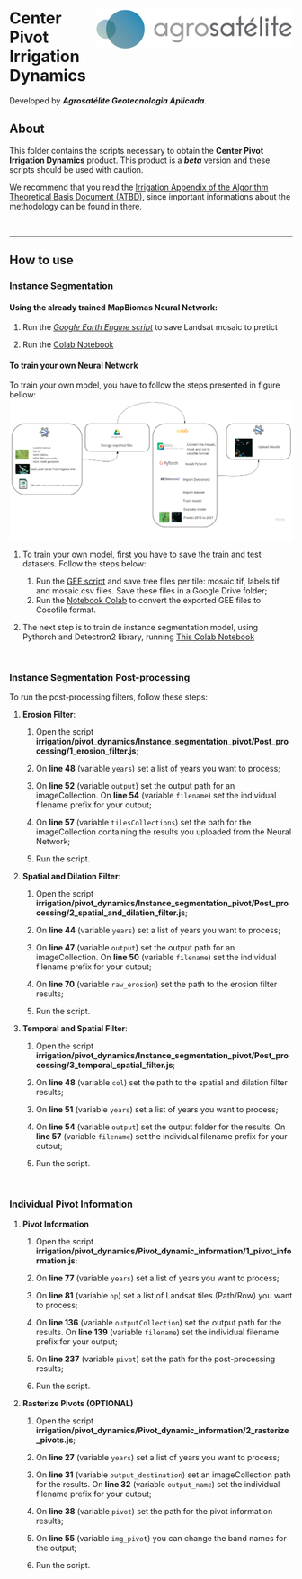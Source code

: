 <div>
    <img src='../assets/logo.png' align='right'>
    <h1>Center Pivot Irrigation Dynamics</h1>
</div>

Developed by ***Agrosatélite Geotecnologia Aplicada***.


## About

This folder contains the scripts necessary to obtain the **Center Pivot Irrigation Dynamics** product. This product is a ***beta*** version and these scripts should be used with caution. 

We recommend that you read the [Irrigation Appendix of the Algorithm Theoretical Basis Document (ATBD)](https://mapbiomas.org/download-dos-atbds), since important informations about the methodology can be found in there.

<br>

---

## How to use

### Instance Segmentation

#### Using the already trained MapBiomas Neural Network:

1. Run the *[Google Earth Engine script](https://code.earthengine.google.com/?scriptPath=users%2Fagrosatelite_mapbiomas%2Fmapbiomas_tutorial%3Acollection7%2Firrigation%2Fpivot_dynamics%2F04_save_predict_mosaics.js)* to save Landsat mosaic to pretict 

2. Run the [Colab Notebook](https://github.com/mapbiomas-brazil/irrigation/blob/mapbiomas70/pivot-dynamics/Instance_segmentation_pivot/Predict/Run_predict_trained_model.ipynb)

#### To train your own Neural Network
To train your own model, you have to follow the steps presented in figure bellow:
<img src='../assets/pivot_instance_segmentation.png' align='center'>

1. To train your own model, first you have to save the train and test datasets. Follow the steps below:
    1. Run the [GEE script](https://code.earthengine.google.com/?scriptPath=users%2Fagrosatelite_mapbiomas%2Fmapbiomas_tutorial%3Acollection7%2Firrigation%2Fpivot_dynamics%2F01_export_training_samples.js) and save tree files per tile: mosaic.tif, labels.tif and mosaic.csv files. Save these files in a Google Drive folder;
    2. Run the [Notebook Colab](https://github.com/mapbiomas-brazil/irrigation/blob/mapbiomas70/pivot-dynamics/Instance_segmentation_pivot/Convert_Gee2Cocofile/Gee2Coco.ipynb)  to convert the exported GEE files to Cocofile format.


2. The next step is to train de instance segmentation model, using Pythorch and Detectron2 library, running [This Colab Notebook](https://github.com/mapbiomas-brazil/irrigation/blob/mapbiomas70/pivot-dynamics/Instance_segmentation_pivot/Train_model/Train_model.ipynb)

<br>

### Instance Segmentation Post-processing

To run the post-processing filters, follow these steps:

1. **Erosion Filter**:

    1. Open the script **irrigation/pivot_dynamics/Instance_segmentation_pivot/Post_processing/1_erosion_filter.js**;

    2. On **line 48** (variable `years`) set a list of years you want to process;

    3. On **line 52** (variable `output`) set the output path for an imageCollection. On **line 54** (variable `filename`) set the individual filename prefix for your output; 

    4. On **line 57** (variable `tilesCollections`) set the path for the imageCollection containing the results you uploaded from the Neural Network;

    5. Run the script.

2. **Spatial and Dilation Filter**:

    1. Open the script **irrigation/pivot_dynamics/Instance_segmentation_pivot/Post_processing/2_spatial_and_dilation_filter.js**;

    2. On **line 44** (variable `years`) set a list of years you want to process;

    3. On **line 47** (variable `output`) set the output path for an imageCollection. On **line 50** (variable `filename`) set the individual filename prefix for your output; 

    4. On **line 70** (variable `raw_erosion`) set the path to the erosion filter results;

    5. Run the script.

3. **Temporal and Spatial Filter**:

    1. Open the script **irrigation/pivot_dynamics/Instance_segmentation_pivot/Post_processing/3_temporal_spatial_filter.js**;

    2. On **line 48** (variable `col`) set the path to the spatial and dilation filter results;

    3. On **line 51** (variable `years`) set a list of years you want to process;

    4. On **line 54** (variable `output`) set the output folder for the results. On **line 57** (variable `filename`) set the individual filename prefix for your output; 

    5. Run the script.

<br>

### Individual Pivot Information

1. **Pivot Information**

    1. Open the script **irrigation/pivot_dynamics/Pivot_dynamic_information/1_pivot_information.js**;

    2. On **line 77** (variable `years`) set a list of years you want to process;

    3. On **line 81** (variable `op`) set a list of Landsat tiles (Path/Row) you want to process;

    4. On **line 136** (variable `outputCollection`) set the output path for the results. On **line 139** (variable `filename`) set the individual filename prefix for your output; 

    5. On **line 237** (variable `pivot`) set the path for the post-processing results;

    6. Run the script. 

2. **Rasterize Pivots (OPTIONAL)**

    1. Open the script **irrigation/pivot_dynamics/Pivot_dynamic_information/2_rasterize_pivots.js**;

    2. On **line 27** (variable `years`) set a list of years you want to process;

    4. On **line 31** (variable `output_destination`) set an imageCollection path for the results. On **line 32** (variable `output_name`) set the individual filename prefix for your output; 

    5. On **line 38** (variable `pivot`) set the path for the pivot information results;

    6. On **line 55** (variable `img_pivot`) you can change the band names for the output;

    6. Run the script. 

